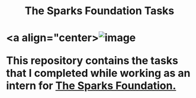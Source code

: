 <h1 align="center">The Sparks Foundation Tasks<h1>       
  
  
<a align="center>![image](https://user-images.githubusercontent.com/93142399/229810947-7acb32e5-8b1e-458a-9029-5a82f3073e3c.png)</a>
  
<p>This repository contains the tasks that I completed while working as an intern for <a href="https://internship.thesparksfoundation.info/">The Sparks Foundation.</a></p>

